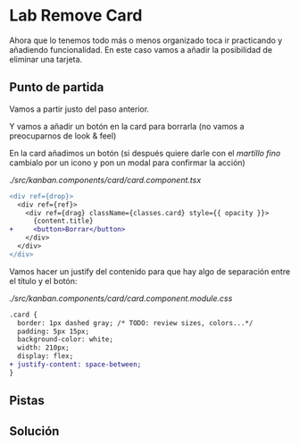 # Lab Remove Card

Ahora que lo tenemos todo más o menos organizado toca ir practicando y añadiendo funcionalidad. En este caso vamos a añadir la posibilidad de eliminar una tarjeta.

## Punto de partida

Vamos a partir justo del paso anterior.

Y vamos a añadir un botón en la card para borrarla (no vamos a preocuparnos de look & feel)

En la card añadimos un botón (si después quiere darle con el _martillo fino_ cambialo por un icono y pon un modal para confirmar la acción)

_./src/kanban.components/card/card.component.tsx_

```diff
<div ref={drop}>
  <div ref={ref}>
    <div ref={drag} className={classes.card} style={{ opacity }}>
      {content.title}
+     <button>Borrar</button>
    </div>
  </div>
</div>
```

Vamos hacer un justify del contenido para que hay algo de separación entre el título y el botón:

_./src/kanban.components/card/card.component.module.css_

```diff
.card {
  border: 1px dashed gray; /* TODO: review sizes, colors...*/
  padding: 5px 15px;
  background-color: white;
  width: 210px;
  display: flex;
+ justify-content: space-between;
}  
``````

## Pistas

## Solución

